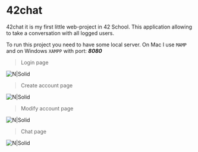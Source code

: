 # 42chat

42chat it is my first little web-project in 42 School. This application allowing to take a conversation with all logged users.

To run this project you need to have some local server. On Mac I use ```MAMP``` and on Windows ```XAMPP``` with port: ***8080*** 

> Login page

![N|Solid]()

> Create account page

![N|Solid]()

> Modify account page

![N|Solid]()

> Chat page

![N|Solid]()